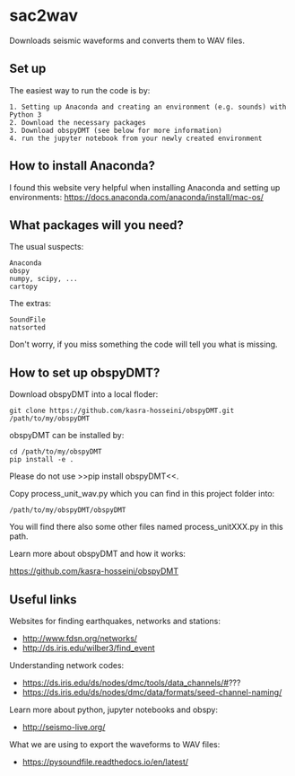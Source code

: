 # sac2wav
Downloads seismic waveforms and converts them to WAV files. 

## Set up
The easiest way to run the code is by:

    1. Setting up Anaconda and creating an environment (e.g. sounds) with Python 3
    2. Download the necessary packages
    3. Download obspyDMT (see below for more information)
    4. run the jupyter notebook from your newly created environment


## How to install Anaconda?

I found this website very helpful when installing Anaconda and setting up environments:
https://docs.anaconda.com/anaconda/install/mac-os/



## What packages will you need?

The usual suspects:

    Anaconda
    obspy
    numpy, scipy, ...
    cartopy 

The extras:

    SoundFile
    natsorted

Don't worry, if you miss something the code will tell you what is missing.


## How to set up obspyDMT?

Download obspyDMT into a local floder:

    git clone https://github.com/kasra-hosseini/obspyDMT.git /path/to/my/obspyDMT

obspyDMT can be installed by:

    cd /path/to/my/obspyDMT
    pip install -e .

Please do not use >>pip install obspyDMT<<.

Copy process_unit_wav.py which you can find in this project folder into:

    /path/to/my/obspyDMT/obspyDMT

You will find there also some other files named process_unitXXX.py in this path.

Learn more about obspyDMT and how it works:

https://github.com/kasra-hosseini/obspyDMT


## Useful links

Websites for finding earthquakes, networks and stations:

- http://www.fdsn.org/networks/
- http://ds.iris.edu/wilber3/find_event

Understanding network codes:

- https://ds.iris.edu/ds/nodes/dmc/tools/data_channels/#???
- https://ds.iris.edu/ds/nodes/dmc/data/formats/seed-channel-naming/

Learn more about python, jupyter notebooks and obspy:

- http://seismo-live.org/

What we are using to export the waveforms to WAV files:

- https://pysoundfile.readthedocs.io/en/latest/